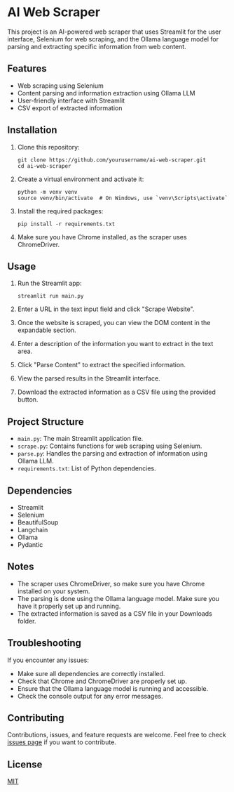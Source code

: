 # AI Web Scraper

This project is an AI-powered web scraper that uses Streamlit for the user interface, Selenium for web scraping, and the Ollama language model for parsing and extracting specific information from web content.

## Features

- Web scraping using Selenium
- Content parsing and information extraction using Ollama LLM
- User-friendly interface with Streamlit
- CSV export of extracted information

## Installation

1. Clone this repository:
   ```
   git clone https://github.com/yourusername/ai-web-scraper.git
   cd ai-web-scraper
   ```

2. Create a virtual environment and activate it:
   ```
   python -m venv venv
   source venv/bin/activate  # On Windows, use `venv\Scripts\activate`
   ```

3. Install the required packages:
   ```
   pip install -r requirements.txt
   ```

4. Make sure you have Chrome installed, as the scraper uses ChromeDriver.

## Usage

1. Run the Streamlit app:
   ```
   streamlit run main.py
   ```

2. Enter a URL in the text input field and click "Scrape Website".

3. Once the website is scraped, you can view the DOM content in the expandable section.

4. Enter a description of the information you want to extract in the text area.

5. Click "Parse Content" to extract the specified information.

6. View the parsed results in the Streamlit interface.

7. Download the extracted information as a CSV file using the provided button.

## Project Structure

- `main.py`: The main Streamlit application file.
- `scrape.py`: Contains functions for web scraping using Selenium.
- `parse.py`: Handles the parsing and extraction of information using Ollama LLM.
- `requirements.txt`: List of Python dependencies.

## Dependencies

- Streamlit
- Selenium
- BeautifulSoup
- Langchain
- Ollama
- Pydantic

## Notes

- The scraper uses ChromeDriver, so make sure you have Chrome installed on your system.
- The parsing is done using the Ollama language model. Make sure you have it properly set up and running.
- The extracted information is saved as a CSV file in your Downloads folder.

## Troubleshooting

If you encounter any issues:
- Make sure all dependencies are correctly installed.
- Check that Chrome and ChromeDriver are properly set up.
- Ensure that the Ollama language model is running and accessible.
- Check the console output for any error messages.

## Contributing

Contributions, issues, and feature requests are welcome. Feel free to check [issues page](https://github.com/yourusername/ai-web-scraper/issues) if you want to contribute.

## License

[MIT](https://choosealicense.com/licenses/mit/)
